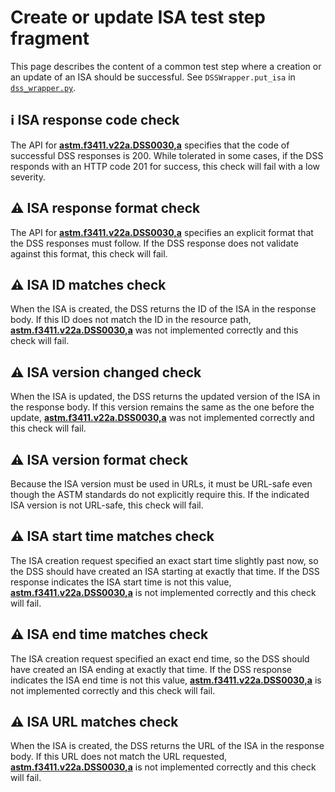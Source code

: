 # Create or update ISA test step fragment

This page describes the content of a common test step where a creation or an update of an ISA should be successful.
See `DSSWrapper.put_isa` in [`dss_wrapper.py`](../../../dss_wrapper.py).

## ℹ️ ISA response code check

The API for **[astm.f3411.v22a.DSS0030,a](../../../../../../requirements/astm/f3411/v22a.md)** specifies that the code of successful DSS responses is 200. While tolerated in some cases, if the DSS responds with an HTTP code 201 for success, this check will fail with a low severity.

## ⚠️ ISA response format check

The API for **[astm.f3411.v22a.DSS0030,a](../../../../../../requirements/astm/f3411/v22a.md)** specifies an explicit format that the DSS responses must follow.  If the DSS response does not validate against this format, this check will fail.

## ⚠️ ISA ID matches check

When the ISA is created, the DSS returns the ID of the ISA in the response body.  If this ID does not match the ID in the resource path, **[astm.f3411.v22a.DSS0030,a](../../../../../../requirements/astm/f3411/v22a.md)** was not implemented correctly and this check will fail.

## ⚠️ ISA version changed check

When the ISA is updated, the DSS returns the updated version of the ISA in the response body.  If this version remains the same as the one before the update, **[astm.f3411.v22a.DSS0030,a](../../../../../../requirements/astm/f3411/v22a.md)** was not implemented correctly and this check will fail.

## ⚠️ ISA version format check

Because the ISA version must be used in URLs, it must be URL-safe even though the ASTM standards do not explicitly require this.  If the indicated ISA version is not URL-safe, this check will fail.

## ⚠️ ISA start time matches check

The ISA creation request specified an exact start time slightly past now, so the DSS should have created an ISA starting at exactly that time.  If the DSS response indicates the ISA start time is not this value, **[astm.f3411.v22a.DSS0030,a](../../../../../../requirements/astm/f3411/v22a.md)** is not implemented correctly and this check will fail.

## ⚠️ ISA end time matches check

The ISA creation request specified an exact end time, so the DSS should have created an ISA ending at exactly that time.  If the DSS response indicates the ISA end time is not this value, **[astm.f3411.v22a.DSS0030,a](../../../../../../requirements/astm/f3411/v22a.md)** is not implemented correctly and this check will fail.

## ⚠️ ISA URL matches check

When the ISA is created, the DSS returns the URL of the ISA in the response body.  If this URL does not match the URL requested, **[astm.f3411.v22a.DSS0030,a](../../../../../../requirements/astm/f3411/v22a.md)** is not implemented correctly and this check will fail.
